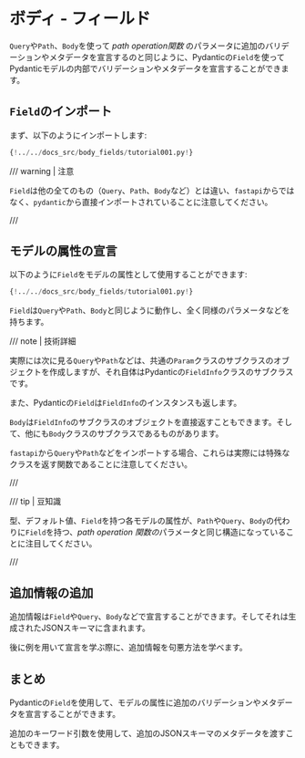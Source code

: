 # ボディ - フィールド

`Query`や`Path`、`Body`を使って *path operation関数* のパラメータに追加のバリデーションやメタデータを宣言するのと同じように、Pydanticの`Field`を使ってPydanticモデルの内部でバリデーションやメタデータを宣言することができます。

## `Field`のインポート

まず、以下のようにインポートします:

```Python hl_lines="4"
{!../../docs_src/body_fields/tutorial001.py!}
```

/// warning | 注意

`Field`は他の全てのもの（`Query`、`Path`、`Body`など）とは違い、`fastapi`からではなく、`pydantic`から直接インポートされていることに注意してください。

///

## モデルの属性の宣言

以下のように`Field`をモデルの属性として使用することができます:

```Python hl_lines="11 12 13 14"
{!../../docs_src/body_fields/tutorial001.py!}
```

`Field`は`Query`や`Path`、`Body`と同じように動作し、全く同様のパラメータなどを持ちます。

/// note | 技術詳細

実際には次に見る`Query`や`Path`などは、共通の`Param`クラスのサブクラスのオブジェクトを作成しますが、それ自体はPydanticの`FieldInfo`クラスのサブクラスです。

また、Pydanticの`Field`は`FieldInfo`のインスタンスも返します。

`Body`は`FieldInfo`のサブクラスのオブジェクトを直接返すこともできます。そして、他にも`Body`クラスのサブクラスであるものがあります。

`fastapi`から`Query`や`Path`などをインポートする場合、これらは実際には特殊なクラスを返す関数であることに注意してください。

///

/// tip | 豆知識

型、デフォルト値、`Field`を持つ各モデルの属性が、`Path`や`Query`、`Body`の代わりに`Field`を持つ、*path operation 関数の*パラメータと同じ構造になっていることに注目してください。

///

## 追加情報の追加

追加情報は`Field`や`Query`、`Body`などで宣言することができます。そしてそれは生成されたJSONスキーマに含まれます。

後に例を用いて宣言を学ぶ際に、追加情報を句悪方法を学べます。

## まとめ

Pydanticの`Field`を使用して、モデルの属性に追加のバリデーションやメタデータを宣言することができます。

追加のキーワード引数を使用して、追加のJSONスキーマのメタデータを渡すこともできます。
